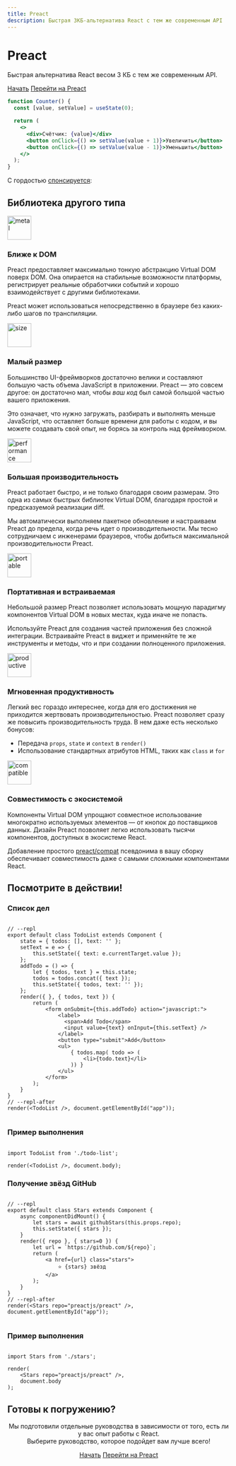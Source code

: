 ```yaml
---
title: Preact
description: Быстрая 3КБ-альтернатива React с тем же современным API
---
```


<jumbotron>
    <h1>
        <logo height="1.5em" title="Preact" text="true" inverted="true">Preact</logo>
    </h1>
    <p class="tagline">Быстрая альтернатива React весом 3 КБ с тем же современным API.</p>
    <p class="intro-buttons">
        <a href="/guide/v10/getting-started" class="btn primary">Начать</a>
        <a href="/guide/v10/switching-to-preact" class="btn secondary">Перейти на Preact</a>
    </p>
</jumbotron>

```jsx
function Counter() {
  const [value, setValue] = useState(0);

  return (
    <>
      <div>Счётчик: {value}</div>
      <button onClick={() => setValue(value + 1)}>Увеличить</button>
      <button onClick={() => setValue(value - 1)}>Уменьшить</button>
    </>
  );
}
```

<section class="sponsors">
  <p>С гордостью <a href="https://opencollective.com/preact">спонсируется</a>:</a></p>
  <sponsors></sponsors>
</section>

<section class="home-top">
    <h2>Библиотека другого типа</h2>
</section>

<section class="home-section">
  <img src="/home/metal.svg" alt="metal" loading="lazy" decoding="async" width="54" height="54">

  <div>
    <h3>Ближе к DOM</h3>
    <p>
      Preact предоставляет максимально тонкую абстракцию Virtual DOM поверх DOM.
      Она опирается на стабильные возможности платформы, регистрирует реальные обработчики событий и хорошо взаимодействует с другими библиотеками.
    </p>
    <p>
      Preact может использоваться непосредственно в браузере без каких-либо шагов по транспиляции.
    </p>
  </div>
</section>

<section class="home-section">
  <img src="/home/size.svg" alt="size" loading="lazy" decoding="async" width="54" height="54">

  <div>
    <h3>Малый размер</h3>
    <p>
      Большинство UI-фреймворков достаточно велики и составляют большую часть объема JavaScript в приложении.
      Preact — это совсем другое: он достаточно мал, чтобы <em>ваш код</em> был самой большой частью вашего приложения.
    </p>
    <p>
      Это означает, что нужно загружать, разбирать и выполнять меньше JavaScript, что оставляет больше времени для работы с кодом, и вы можете создавать свой опыт, не борясь за контроль над фреймворком.
    </p>
  </div>
</section>

<section class="home-section">
  <img src="/home/performance.svg" alt="performance" loading="lazy" decoding="async" width="54" height="54">

  <div>
    <h3>Большая производительность</h3>
    <p>
      Preact работает быстро, и не только благодаря своим размерам. Это одна из самых быстрых библиотек Virtual DOM, благодаря простой и предсказуемой реализации diff.
    </p>
    <p>
      Мы автоматически выполняем пакетное обновление и настраиваем Preact до предела, когда речь идет о производительности. Мы тесно сотрудничаем с инженерами браузеров, чтобы добиться максимальной производительности Preact.
    </p>
  </div>
</section>

<section class="home-section">
  <img src="/home/portable.svg" alt="portable" loading="lazy" decoding="async" width="54" height="54">

  <div>
    <h3>Портативная и встраиваемая</h3>
    <p>
      Небольшой размер Preact позволяет использовать мощную парадигму компонентов Virtual DOM в новых местах, куда иначе не попасть.
    </p>
    <p>
      Используйте Preact для создания частей приложения без сложной интеграции. Встраивайте Preact в виджет и применяйте те же инструменты и методы, что и при создании полноценного приложения.
    </p>
  </div>
</section>

<section class="home-section">
  <img src="/home/productive.svg" alt="productive" loading="lazy" decoding="async" width="54" height="54">

  <div>
    <h3>Мгновенная продуктивность</h3>
    <p>
      Легкий вес гораздо интереснее, когда для его достижения не приходится жертвовать производительностью. Preact позволяет сразу же повысить производительность труда. В нем даже есть несколько бонусов:
    </p>
    <ul>
      <li>Передача <code>props</code>, <code>state</code> и <code>context</code> в <code>render()</code></li>
      <li>Использование стандартных атрибутов HTML, таких как <code>class</code> и <code>for</code></li>
    </ul>
  </div>
</section>

<section class="home-section">
  <img src="/home/compatible.svg" alt="compatible" loading="lazy" decoding="async" width="54" height="54">

  <div>
    <h3>Совместимость с экосистемой</h3>
    <p>
      Компоненты Virtual DOM упрощают совместное использование многократно используемых элементов — от кнопок до поставщиков данных.
      Дизайн Preact позволяет легко использовать тысячи компонентов, доступных в экосистеме React.
    </p>
    <p>
      Добавление простого <a href="/guide/v10/switching-to-preact#how-to-alias-preact-compat">preact/compat</a> псевдонима в вашу сборку обеспечивает совместимость даже с самыми сложными компонентами React.
    </p>
  </div>
</section>

<section class="home-top">
    <h2>Посмотрите в действии!</h2>
</section>

<section class="home-split">
    <div>
        <h3>Список дел</h3>
        <pre><code class="language-jsx">
// --repl
export default class TodoList extends Component {
    state = { todos: [], text: '' };
    setText = e =&gt; {
        this.setState({ text: e.currentTarget.value });
    };
    addTodo = () =&gt; {
        let { todos, text } = this.state;
        todos = todos.concat({ text });
        this.setState({ todos, text: '' });
    };
    render({ }, { todos, text }) {
        return (
            &lt;form onSubmit={this.addTodo} action="javascript:"&gt;
                &lt;label&gt;
                  &lt;span&gt;Add Todo&lt;/span&gt;
                  &lt;input value={text} onInput={this.setText} /&gt;
                &lt;/label&gt;
                &lt;button type="submit"&gt;Add&lt;/button&gt;
                &lt;ul&gt;
                    { todos.map( todo =&gt; (
                        &lt;li&gt;{todo.text}&lt;/li&gt;
                    )) }
                &lt;/ul&gt;
            &lt;/form&gt;
        );
    }
}
// --repl-after
render(&lt;TodoList /&gt;, document.getElementById("app"));
        </code></pre>
    </div>
    <div>
        <h3>Пример выполнения</h3>
        <pre repl="false"><code class="language-jsx">
import TodoList from './todo-list';<br>
render(&lt;TodoList /&gt;, document.body);
</code></pre>

<div class="home-demo">
<todo-list></todo-list>
</div>
</div>

</section>

<section class="home-split">
    <div>
        <h3>Получение звёзд GitHub</h3>
        <pre><code class="language-jsx">
// --repl
export default class Stars extends Component {
    async componentDidMount() {
        let stars = await githubStars(this.props.repo);
        this.setState({ stars });
    }
    render({ repo }, { stars=0 }) {
        let url = `https://github.com/${repo}`;
        return (
            &lt;a href={url} class="stars"&gt;
                ⭐️ {stars} звёзд
            &lt;/a&gt;
        );
    }
}
// --repl-after
render(&lt;Stars repo="preactjs/preact" /&gt;, document.getElementById("app"));
        </code></pre>
    </div>
    <div>
        <h3>Пример выполнения</h3>
        <pre repl="false"><code class="language-jsx">
import Stars from './stars';<br>
render(
    &lt;Stars repo="preactjs/preact" /&gt;,
    document.body
);
</code></pre>

<div class="home-demo">
<github-stars simple="true" user="preactjs" repo="preact"></github-stars>
</div>
</div>

</section>

<section class="home-top">
    <h2>Готовы к погружению?</h2>
</section>

<section style="text-align:center;">
    <p>
        Мы подготовили отдельные руководства в зависимости от того, есть ли у вас опыт работы с React.
        <br>
        Выберите руководство, которое подойдет вам лучше всего!
    </p>
    <p>
        <a href="/guide/v10/getting-started" class="btn primary">Начать</a>
        <a href="/guide/v10/switching-to-preact" class="btn secondary">Перейти на Preact</a>
    </p>
</section>
